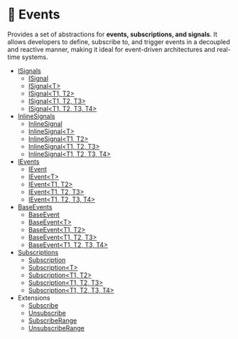 # 🧩 Events

Provides a set of abstractions for **events, subscriptions, and signals**. It allows developers to define, subscribe to,
and trigger events in a decoupled and reactive manner, making it ideal for event-driven architectures and real-time
systems.

- [ISignals](ISignals.md) <!-- + -->
    - [ISignal](ISignal.md) <!-- + -->
    - [ISignal&lt;T&gt;](ISignal%601.md) <!-- + -->
    - [ISignal&lt;T1, T2&gt;](ISignal%602.md) <!-- + -->
    - [ISignal&lt;T1, T2, T3&gt;](ISignal%603.md) <!-- + -->
    - [ISignal&lt;T1, T2, T3, T4&gt;](ISignal%604.md) <!-- + -->
- [InlineSignals](InlineSignals.md) <!-- + -->
    - [InlineSignal](InlineSignal.md) <!-- + -->
    - [InlineSignal&lt;T&gt;](InlineSignal%601.md) <!-- + -->
    - [InlineSignal&lt;T1, T2&gt;](InlineSignal%602.md) <!-- + -->
    - [InlineSignal&lt;T1, T2, T3&gt;](InlineSignal%603.md) <!-- + -->
    - [InlineSignal&lt;T1, T2, T3, T4&gt;](InlineSignal%604.md) <!-- + -->
- [IEvents](IEvents.md) <!-- + -->
    - [IEvent](IEvent.md) <!-- + -->
    - [IEvent&lt;T&gt;](IEvent%601.md) <!-- + -->
    - [IEvent&lt;T1, T2&gt;](IEvent%602.md) <!-- + -->
    - [IEvent&lt;T1, T2, T3&gt;](IEvent%603.md) <!-- + -->
    - [IEvent&lt;T1, T2, T3, T4&gt;](IEvent%604.md) <!-- + -->
- [BaseEvents](BaseEvents.md) <!-- + -->
    - [BaseEvent](BaseEvent.md) <!-- + -->
    - [BaseEvent&lt;T&gt;](BaseEvent%601.md) <!-- + -->
    - [BaseEvent&lt;T1, T2&gt;](BaseEvent%602.md) <!-- + -->
    - [BaseEvent&lt;T1, T2, T3&gt;](BaseEvent%603.md) <!-- + -->
    - [BaseEvent&lt;T1, T2, T3, T4&gt;](BaseEvent%604.md) <!-- + -->
- [Subscriptions](Subscriptions.md) <!-- + -->
    - [Subscription]()
    - [Subscription&lt;T&gt;]()
    - [Subscription&lt;T1, T2&gt;]()
    - [Subscription&lt;T1, T2, T3&gt;]()
    - [Subscription&lt;T1, T2, T3, T4&gt;]()
- Extensions
  - [Subscribe]()
  - [Unsubscribe]()
  - [SubscribeRange]()
  - [UnsubscribeRange]()
